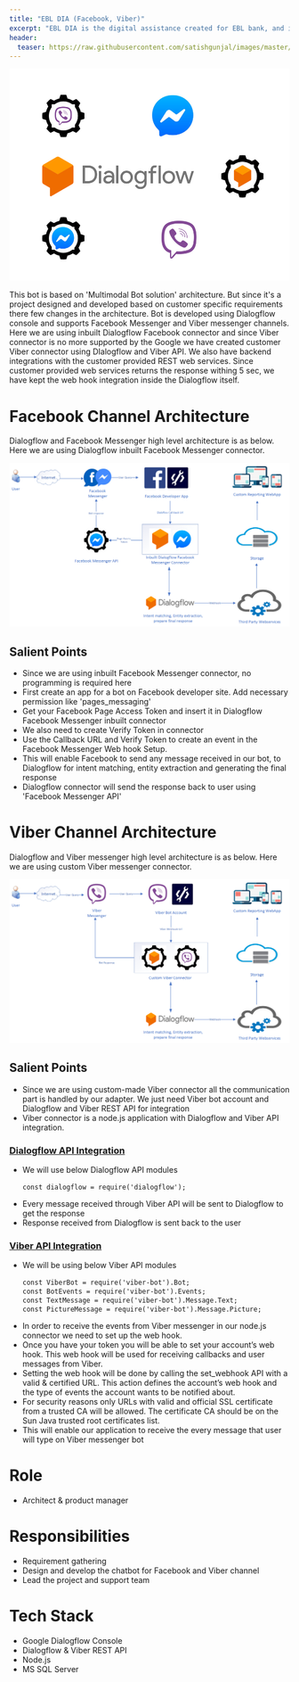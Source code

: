 ```yaml
---
title: "EBL DIA (Facebook, Viber)"
excerpt: "EBL DIA is the digital assistance created for EBL bank, and its available on Facebook Messenger and Viber Messenger"
header:
  teaser: https://raw.githubusercontent.com/satishgunjal/images/master/EBL_DIA_Header.png
---
```


![Multimodal_Bot_Solution_Header](https://raw.githubusercontent.com/satishgunjal/images/master/EBL_DIA_Header.png)

This bot is based on 'Multimodal Bot solution' architecture. But since it's a project designed and developed based on customer specific requirements there few changes in the architecture. Bot is developed using Dialogflow console and supports Facebook Messenger and Viber messenger channels. Here we are using inbuilt Dialogflow Facebook connector and since Viber connector is no more supported by the Google we have created customer Viber connector using DIalogflow and Viber API. We also have backend integrations with the customer provided REST web services. Since customer provided web services returns the response withing 5 sec, we have kept the web hook integration inside the Dialogflow itself.

# Facebook Channel Architecture
Dialogflow and Facebook Messenger high level architecture is as below. Here we are using Dialogflow inbuilt Facebook Messenger connector.

![Multimodal_Bot_Solution_Header](https://raw.githubusercontent.com/satishgunjal/images/master/EBL_DIA_Facebook.png)

## Salient Points
* Since we are using inbuilt Facebook Messenger connector, no programming is required here
* First create an app for a bot on Facebook developer site. Add necessary permission like 'pages_messaging'
* Get your Facebook Page Access Token and insert it in Dialogflow Facebook Messenger inbuilt connector
* We also need to create Verify Token in connector
* Use the Callback URL and Verify Token to create an event in the Facebook Messenger Web hook Setup.
* This will enable Facebook to send any message received in our bot, to Dialogflow for intent matching, entity extraction and generating the final response
* Dialogflow connector will send the response back to user using 'Facebook Messenger API'

#  Viber Channel Architecture
Dialogflow and Viber messenger high level architecture is as below. Here we are using custom Viber messenger connector.

![Multimodal_Bot_Solution_Header](https://raw.githubusercontent.com/satishgunjal/images/master/EBL_DIA_Viber.png)

## Salient Points
* Since we are using custom-made Viber connector all the communication part is handled by our adapter. We just need Viber bot account and Dialogflow and Viber REST API for integration
* Viber connector is a node.js application with Dialogflow and Viber API integration.

### [Dialogflow API Integration](https://cloud.google.com/dialogflow/docs/reference/rest/v2-overview)

* We will use below Dialogflow API modules
  ```
  const dialogflow = require('dialogflow');
  ```
* Every message received through Viber API will be sent to Dialogflow to get the response
* Response received from Dialogflow is sent back to the user

### [Viber API Integration](https://developers.viber.com/docs/api/rest-bot-api/#message-types)

* We will be using below Viber API modules 
  ```
  const ViberBot = require('viber-bot').Bot;
  const BotEvents = require('viber-bot').Events;
  const TextMessage = require('viber-bot').Message.Text;
  const PictureMessage = require('viber-bot').Message.Picture;
  ```
* In order to receive the events from Viber messenger in our node.js connector we need to set up the web hook.
* Once you have your token you will be able to set your account’s web hook. This web hook will be used for receiving callbacks and user messages from Viber.
* Setting the web hook will be done by calling the set_webhook API with a valid & certified URL. This action defines the account’s web hook and the type of events the account wants to be notified about.
* For security reasons only URLs with valid and official SSL certificate from a trusted CA will be allowed. The certificate CA should be on the Sun Java trusted root certificates list.
* This will enable our application to receive the every message that user will type on Viber messenger bot

# Role
* Architect & product manager

# Responsibilities
* Requirement gathering
* Design and develop the chatbot for Facebook and Viber channel
* Lead the project and support team

# Tech Stack
* Google Dialogflow Console
* Dialogflow & Viber REST API
* Node.js
* MS SQL Server
